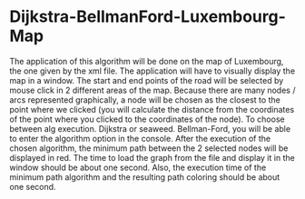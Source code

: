 # Dijkstra-BellmanFord-Luxembourg-Map
The application of this algorithm will be done on the map of Luxembourg, the one given by the xml file.
The application will have to visually display the map in a window. The start and end points of the road will be selected by mouse click in 2 different areas of the map. Because there are many nodes / arcs represented graphically, a node will be chosen as the closest to the point where we clicked (you will calculate the distance from the coordinates of the point where you clicked to the coordinates of the node).
To choose between alg execution. Dijkstra or seaweed. Bellman-Ford, you will be able to enter the algorithm option in the console.
After the execution of the chosen algorithm, the minimum path between the 2 selected nodes will be displayed in red.
The time to load the graph from the file and display it in the window should be about one second.
Also, the execution time of the minimum path algorithm and the resulting path coloring should be about one second.
